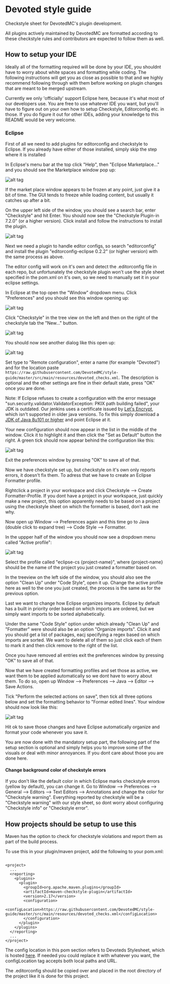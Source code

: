 # Devoted style guide

Checkstyle sheet for DevotedMC's plugin development.

All plugins actively maintained by DevotedMC are formatted according to these checkstyle rules and contributors are expected to follow them as well.

## How to setup your IDE

Ideally all of the formatting required will be done by your IDE, you shouldnt have to worry about white spaces and formatting while coding. The following instructions will get you as close as possible to that and we highly recommend following through with them before working on plugin changes that are meant to be merged upstream.

Currently we only 'officially' support Eclipse here, because it's what most of our developers use. You are free to use whatever IDE you want, but you'll have to figure out on your own how to setup Checkstyle, Editorconfig etc. in those. If you do figure it out for other IDEs, adding your knowledge to this README would be very welcome.


### Eclipse

First of all we need to add plugins for editorconfig and checkstyle to Eclipse. If you already have either of those installed, simply skip the step where it is installed

In Eclipse's menu bar at the top click "Help", then "Eclipse Marketplace..." and you should see the Marketplace window pop up:

![alt tag](http://i.imgur.com/uHfZVo7.png)

If the market place window appears to be frozen at any point, just give it a bit of time. The GUI tends to freeze while loading content, but usually it catches up after a bit.

On the upper left side of the window, you should see a search bar, enter "Checkstyle" and hit Enter. You should now see the "Checkstyle Plugin-in 7.2.0" (or a higher version). Click install and follow the instructions to install the plugin.

![alt tag](http://i.imgur.com/kC2KybY.png)


Next we need a plugin to handle editor configs, so search "editorconfig" and install the plugin "editorconfig-eclipse 0.2.2" (or higher version) with the same process as above.


The editor config will work on it's own and detect the .editorconfig file in each repo, but unfortunately the checkstyle plugin won't use the style sheet specified in the pom.xml on it's own, so we need to manually set it in your eclipse settings.


In Eclipse at the top open the "Window" dropdown menu. Click "Preferences" and you should see this window opening up:

![alt tag](http://i.imgur.com/dEDmsBc.png)

Click "Checkstyle" in the tree view on the left and then on the right of the checkstyle tab the "New..." button. 

![alt tag](http://i.imgur.com/rGfEyQh.png)

You should now see another dialog like this open up:

![alt tag](http://i.imgur.com/c0Naa5C.png)

Set type to "Remote configuration", enter a name (for example "Devoted") and for the location paste `https://raw.githubusercontent.com/DevotedMC/style-guide/master/src/main/resources/devoted_checks.xml`. The description is optional and the other settings are fine in their default state, press "OK" once you are done.

Note: If Eclipse refuses to create a configuration with the error message "sun.security.validator.ValidatorException: PKIX path building failed", your JDK is outdated. Our jenkins uses a certificate issued by [Let's Encrypt](https://letsencrypt.org/), which isn't supported in older java versions. To fix this simply download a [JDK of Java 8u101 or higher](http://www.oracle.com/technetwork/java/javase/downloads/jdk8-downloads-2133151.html) and point Eclipse at it.

Your new configuration should now appear in the list in the middle of the window. Click it to highlight it and then click the "Set as Default" button the right. A green tick should now appear behind the configuration like this:


![alt tag](http://i.imgur.com/9HovwSZ.png)


Exit the preferences window by pressing "OK" to save all of that.


Now we have checkstyle set up, but checkstyle on it's own only reports errors, it doesn't fix them. To adress that we have to create an Eclipse Formatter profile.

Rightclick a project in your workspace and click Checkstyle --> Create Formatter-Profile. If you dont have a project in your workspace, just quickly make a new project, this option apparently needs to be based on a project using the checkstyle sheet on which the formatter is based, don't ask me why.

Now open up Window --> Preferences again and this time go to Java (double click to expand tree) --> Code Style --> Formatter.

In the uppper half of the window you should now see a dropdown menu called "Active profile":

![alt tag](http://i.imgur.com/EG1ASwK.png)

Select the profile called "eclipse-cs {project-name}", where {project-name} should be the name of the project you just created a formatter based on.

In the treeview on the left side of the window, you should also see the option "Clean Up" under "Code Style", open it up. Change the active profile here as well to the one you just created, the process is the same as for the previous option.

Last we want to change how Eclipse organizes imports. Eclipse by default has a built in priority order based on which imports are ordered, but we simply want imports to be sorted alphabetically.

Under the same "Code Style" option under which already "Clean Up" and "Formatter" were should also be an option "Organize imports". Click it and you should get a list of packages, eacj specifying a regex based on which imports are sorted. We want to delete all of them so just click each of them to mark it and then click remove to the right of the list. 

Once you have removed all entries exit the preferences window by pressing "OK" to save all of that.

Now that we have created formatting profiles and set those as active, we want them to be applied automatically so we dont have to worry about them. To do so, open up Window --> Preferences --> Java --> Editor --> Save Actions.

Tick "Perform the selected actions on save", then tick all three options below and set the formatting behavior to "Formar edited lines". Your window should now look like this:


![alt tag](http://i.imgur.com/BaZBOsn.png)

Hit ok to save those changes and have Eclipse automatically organize and format your code whenever you save it.


You are now done with the mandatory setup part, the following part of the setup section is optional and simply helps you to improve some of the visuals or deal with minor annoyances. If you dont care about those you are done here.



#### Change background color of checkstyle errors
If you don't like the default color in which Eclipse marks checkstyle errors (yellow by default), you can change it. Go to Window --> Preferences --> General --> Editors --> Text Editors --> Annotations and change the color for "Checkstyle warning". Everything reported by checkstyle will be a "Checkstyle warning" with our style sheet, so dont worry about configuring "Checkstyle info" or "Checkstyle error".





## How projects should be setup to use this
Maven has the option to check for checkstyle violations and report them as part of the build process.


To use this in your plugin/maven project, add the following to your pom.xml:

```

<project>
  ...
  <reporting>
    <plugins>
      <plugin>
        <groupId>org.apache.maven.plugins</groupId>
        <artifactId>maven-checkstyle-plugin</artifactId>
        <version>2.17</version>
        <configuration>
          <configLocation>https://raw.githubusercontent.com/DevotedMC/style-guide/master/src/main/resources/devoted_checks.xml</configLocation>
        </configuration>
      </plugin>
    </plugins>
  </reporting>
  ...
</project>

```


The config location in this pom section refers to Devoteds Stylesheet, which is hosted [here](https://build.devotedmc.com/job/Style-guide-master/lastSuccessfulBuild/artifact/src/main/resources/devoted_checks.xml). If needed you could replace it with whatever you want, the configLocation tag accepts both local paths and URL.


The .editorconfig should be copied over and placed in the root directory of the project like it is done for this project.

